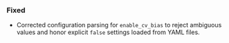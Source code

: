 ### Fixed
- Corrected configuration parsing for `enable_cv_bias` to reject ambiguous values and
  honor explicit `false` settings loaded from YAML files.
